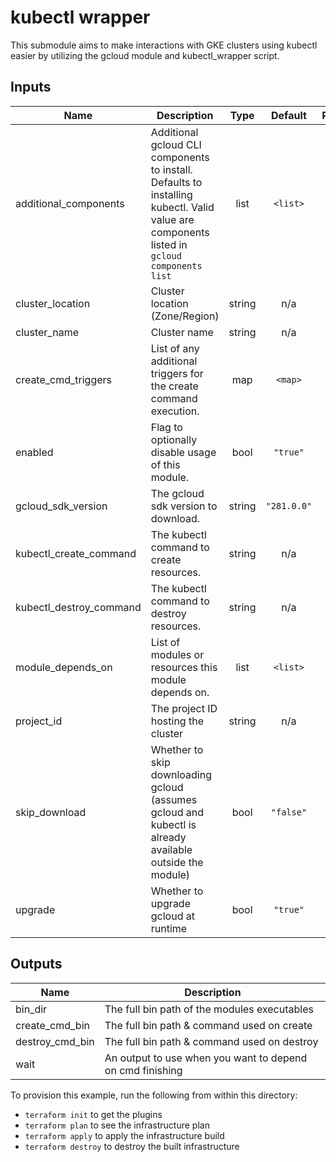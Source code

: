 # kubectl wrapper

This submodule aims to make interactions with GKE clusters using kubectl easier by utilizing the gcloud module and kubectl_wrapper script.

<!-- BEGINNING OF PRE-COMMIT-TERRAFORM DOCS HOOK -->
## Inputs

| Name | Description | Type | Default | Required |
|------|-------------|:----:|:-----:|:-----:|
| additional\_components | Additional gcloud CLI components to install. Defaults to installing kubectl. Valid value are components listed in `gcloud components list` | list | `<list>` | no |
| cluster\_location | Cluster location (Zone/Region) | string | n/a | yes |
| cluster\_name | Cluster name | string | n/a | yes |
| create\_cmd\_triggers | List of any additional triggers for the create command execution. | map | `<map>` | no |
| enabled | Flag to optionally disable usage of this module. | bool | `"true"` | no |
| gcloud\_sdk\_version | The gcloud sdk version to download. | string | `"281.0.0"` | no |
| kubectl\_create\_command | The kubectl command to create resources. | string | n/a | yes |
| kubectl\_destroy\_command | The kubectl command to destroy resources. | string | n/a | yes |
| module\_depends\_on | List of modules or resources this module depends on. | list | `<list>` | no |
| project\_id | The project ID hosting the cluster | string | n/a | yes |
| skip\_download | Whether to skip downloading gcloud (assumes gcloud and kubectl is already available outside the module) | bool | `"false"` | no |
| upgrade | Whether to upgrade gcloud at runtime | bool | `"true"` | no |

## Outputs

| Name | Description |
|------|-------------|
| bin\_dir | The full bin path of the modules executables |
| create\_cmd\_bin | The full bin path & command used on create |
| destroy\_cmd\_bin | The full bin path & command used on destroy |
| wait | An output to use when you want to depend on cmd finishing |

<!-- END OF PRE-COMMIT-TERRAFORM DOCS HOOK -->

To provision this example, run the following from within this directory:
- `terraform init` to get the plugins
- `terraform plan` to see the infrastructure plan
- `terraform apply` to apply the infrastructure build
- `terraform destroy` to destroy the built infrastructure
